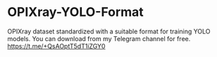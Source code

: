 # OPIXray-YOLO-Format
OPIXray dataset standardized with a suitable format for training YOLO models. You can download from my Telegram channel for free. https://t.me/+QsAOptT5dT1iZGY0

